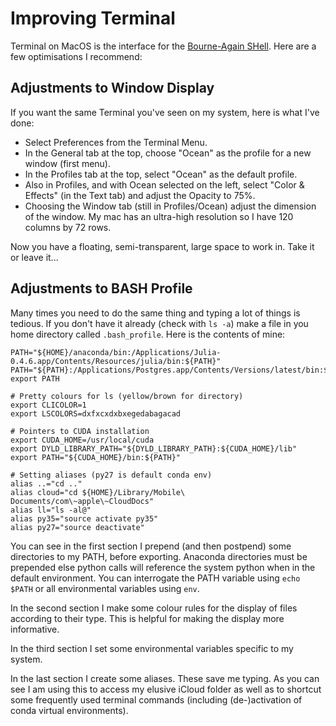 # Improving Terminal
Terminal on MacOS is the interface for the [Bourne-Again SHell](https://en.wikipedia.org/wiki/Bash_(Unix_shell)). Here are a few optimisations I recommend:

## Adjustments to Window Display
If you want the same Terminal you've seen on my system, here is what I've done:

* Select Preferences from the Terminal Menu.
* In the General tab at the top, choose "Ocean" as the profile for a new window (first menu).
* In the Profiles tab at the top, select "Ocean" as the default profile.
* Also in Profiles, and with Ocean selected on the left, select "Color & Effects" (in the Text tab) and adjust the Opacity to 75%.
* Choosing the Window tab (still in Profiles/Ocean) adjust the dimension of the window. My mac has an ultra-high resolution so I have 120 columns by 72 rows.

Now you have a floating, semi-transparent, large space to work in. Take it or leave it...

## Adjustments to BASH Profile
Many times you need to do the same thing and typing a lot of things is tedious. If you don't have it already (check with ```ls -a```) make a file in you home directory called ```.bash_profile```. Here is the contents of mine:

```# Setting PATH variable
PATH="${HOME}/anaconda/bin:/Applications/Julia-0.4.6.app/Contents/Resources/julia/bin:${PATH}"
PATH="${PATH}:/Applications/Postgres.app/Contents/Versions/latest/bin:${HOME}/Github/spades/assembler"
export PATH

# Pretty colours for ls (yellow/brown for directory)
export CLICOLOR=1
export LSCOLORS=dxfxcxdxbxegedabagacad

# Pointers to CUDA installation
export CUDA_HOME=/usr/local/cuda
export DYLD_LIBRARY_PATH="${DYLD_LIBRARY_PATH}:${CUDA_HOME}/lib"
export PATH="${CUDA_HOME}/bin:${PATH}"

# Setting aliases (py27 is default conda env)
alias ..="cd .."
alias cloud="cd ${HOME}/Library/Mobile\ Documents/com\~apple\~CloudDocs"
alias ll="ls -al@"
alias py35="source activate py35"
alias py27="source deactivate"
```

You can see in the first section I prepend (and then postpend) some directories to my PATH, before exporting. Anaconda directories must be prepended else python calls will reference the system python when in the default environment. You can interrogate the PATH variable using ```echo $PATH``` or all environmental variables using ```env```.

In the second section I make some colour rules for the display of files according to their type. This is helpful for making the display more informative.

In the third section I set some environmental variables specific to my system.

In the last section I create some aliases. These save me typing. As you can see I am using this to access my elusive iCloud folder as well as to shortcut some frequently used terminal commands (including (de-)activation of conda virtual environments).
